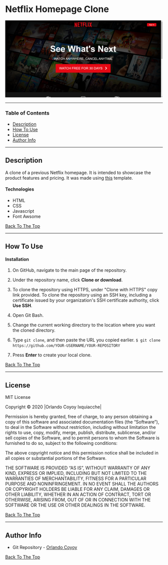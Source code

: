 # Netflix Homepage Clone

![Project Image](https://github.com/ocoyoyix/netflixHomeClone/blob/master/img/pageView.png?raw=true)

---

### Table of Contents

- [Description](#description)
- [How To Use](#how-to-use)
- [License](#license)
- [Author Info](#author-info)

---

## Description

A clone of a previous Netflix homepage. It is intended to showcase the product features and pricing. It was made using [this](https://github.com/ocoyoyix/homepagetemplate) template.

#### Technologies

- HTML
- CSS
- Javascript
- Font Awsome

[Back To The Top](#netflix-homepage-clone)

---

## How To Use

#### Installation

1. On GitHub, navigate to the main page of the repository.

2. Under the repository name, click **Clone or download**.

3. To clone the repository using HTTPS, under "Clone with HTTPS" copy link provided. To clone the repository using an SSH key, including a certificate issued by your organization's SSH certificate authority, click **Use SSH**.

4. Open Git Bash.

5. Change the current working directory to the location where you want the cloned directory.

6. Type `git clone`, and then paste the URL you copied earlier.
   `$ git clone https://github.com/YOUR-USERNAME/YOUR-REPOSITORY`

7. Press **Enter** to create your local clone.

[Back To The Top](#netflix-homepage-clone)

---

## License

MIT License

Copyright © 2020 |Orlando Coyoy Ixquiacche|

Permission is hereby granted, free of charge, to any person obtaining a copy of this software and associated documentation files (the “Software”), to deal in the Software without restriction, including without limitation the rights to use, copy, modify, merge, publish, distribute, sublicense, and/or sell copies of the Software, and to permit persons to whom the Software is furnished to do so, subject to the following conditions:

The above copyright notice and this permission notice shall be included in all copies or substantial portions of the Software.

THE SOFTWARE IS PROVIDED “AS IS”, WITHOUT WARRANTY OF ANY KIND, EXPRESS OR IMPLIED, INCLUDING BUT NOT LIMITED TO THE WARRANTIES OF MERCHANTABILITY, FITNESS FOR A PARTICULAR PURPOSE AND NONINFRINGEMENT. IN NO EVENT SHALL THE AUTHORS OR COPYRIGHT HOLDERS BE LIABLE FOR ANY CLAIM, DAMAGES OR OTHER LIABILITY, WHETHER IN AN ACTION OF CONTRACT, TORT OR OTHERWISE, ARISING FROM, OUT OF OR IN CONNECTION WITH THE SOFTWARE OR THE USE OR OTHER DEALINGS IN THE SOFTWARE.

[Back To The Top](#netflix-homepage-clone)

---

## Author Info

- Git Repository - [Orlando Coyoy](https://github.com/ocoyoyix)

[Back To The Top](#netflix-homepage-clone)
